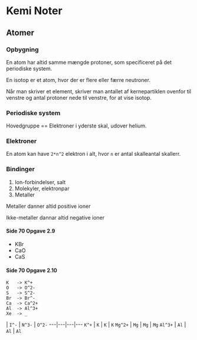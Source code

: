 
# Kemi Noter

## Atomer

### Opbygning

En atom har altid samme mængde protoner, som specificeret på det periodiske system.

En isotop er et atom, hvor der er flere eller færre neutroner.

Når man skriver et element, skriver man antallet af kernepartiklen ovenfor til venstre og antal protoner nede til venstre, for at vise isotop.

### Periodiske system

Hovedgruppe == Elektroner i yderste skal, udover helium.

### Elektroner

En atom kan have `2*n^2` elektron i alt, hvor `n` er antal skalleantal skallerr.

### Bindinger

1. Ion-forbindelser, salt
2. Molekyler, elektronpar
3. Metaller

Metaller danner altid positive ioner

Ikke-metaller dannar altid negative ioner

#### Side 70 Opgave 2.9

- KBr
- CaO
- CaS

#### Side 70 Opgave 2.10

```
K   -> K^+
O   -> O^2-
S   -> S^2-
Br  -> Br^-
Ca  -> Ca^2+
Al  -> Al^3+
Xe  -> _
```

| `I^-` | `N^3-` | `O^2-`
---|---|---|---
`K^+`   | `K` | `K` | `K`
`Mg^2+` | `Mg` | `Mg` | `Mg`
`Al^3+` | `Al` | `Al` | `Al`


